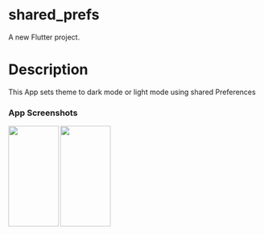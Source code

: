 # shared_prefs

A new Flutter project.

# Description

This App sets theme to dark mode or light mode using shared Preferences

### App Screenshots
<img align="left" width="100" height="200" src="https://github.com/pavithramoorthy-official/Flutter_Projects/shared_prefs/Screen_Shot/Screenshot_20250123_115158.png">
<img align="left" width="100" height="200" src="https://github.com/pavithramoorthy-official/Flutter_Projects/blob/main/shared_prefs/Screen_Shot/Screenshot_20250123_115245.png)">


